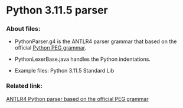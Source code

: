 # Python 3.11.5 parser

### About files:
 - PythonParser.g4
   is the ANTLR4 parser grammar that based on the official [Python PEG grammar](https://docs.python.org/3.11/reference/grammar.html).

 - PythonLexerBase.java
   handles the Python indentations.

- Example files: Python 3.11.5 Standard Lib
 

### Related link:
[ANTLR4 Python parser based on the official PEG grammar](https://github.com/RobEin/ANTLR4-Python-parser-by-PEG)

